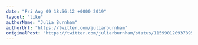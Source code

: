 ```yaml
---
date: "Fri Aug 09 18:56:12 +0000 2019"
layout: "like"
authorName: "Julia Burnham"
authorUrl: "https://twitter.com/juliarburnham"
originalPost: "https://twitter.com/juliarburnham/status/1159901209378951168"
---
```

